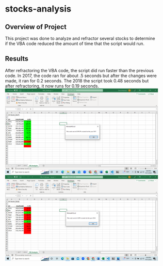# stocks-analysis

## Overview of Project
This project was done to analyze and refractor several stocks to determine if the VBA code reduced the amount of time that the script would run.

## Results
After refractoring the VBA code, the script did run faster than the previous code. In 2017, the code ran for about .5 seconds but after the changes were made, it ran for 0.2 seconds. The 2018 the script took 0.48 seconds but after refractoring, it now runs for 0.19 seconds.
![plot](Resources/VBA_Challenge_2017.png)
![plot](Resources/VBA_Challenge_2018.png)
